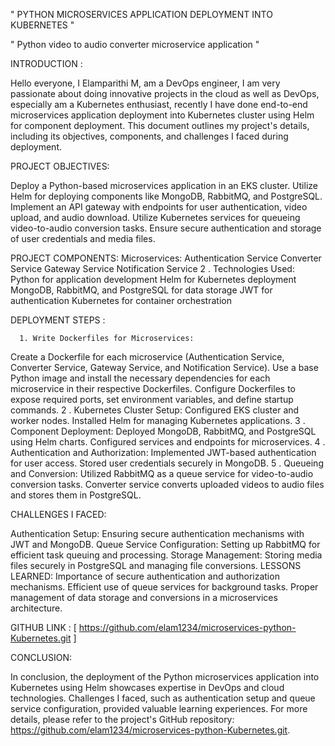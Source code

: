 "  PYTHON MICROSERVICES APPLICATION   DEPLOYMENT INTO KUBERNETES "

"  Python video to audio converter microservice application "

INTRODUCTION :

Hello everyone, I Elamparithi M, am a DevOps engineer, I am very passionate about doing innovative projects in the cloud as well as DevOps, especially am a Kubernetes enthusiast, recently I have done end-to-end microservices application deployment into Kubernetes cluster using Helm for component deployment. This document outlines my project's details, including its objectives, components, and challenges I faced during deployment.

PROJECT OBJECTIVES:

Deploy a Python-based microservices application in an EKS cluster.
Utilize Helm for deploying components like MongoDB, RabbitMQ, and PostgreSQL.
Implement an API gateway with endpoints for user authentication, video upload, and audio download.
Utilize Kubernetes services for queueing video-to-audio conversion tasks.
Ensure secure authentication and storage of user credentials and media files.

PROJECT COMPONENTS:
Microservices:
Authentication Service
Converter Service
Gateway Service
Notification Service
       2 . Technologies Used:
Python for application development
Helm for Kubernetes deployment
MongoDB, RabbitMQ, and PostgreSQL for data storage
JWT for authentication
Kubernetes for container orchestration

DEPLOYMENT STEPS :

      1. Write Dockerfiles for Microservices:
Create a Dockerfile for each microservice (Authentication Service, Converter Service, Gateway Service, and Notification Service).
Use a base Python image and install the necessary dependencies for each microservice in their respective Dockerfiles.
Configure Dockerfiles to expose required ports, set environment variables, and define startup commands.
    2 . Kubernetes Cluster Setup:
Configured EKS cluster and worker nodes.
Installed Helm for managing Kubernetes applications.
    3 . Component Deployment:
Deployed MongoDB, RabbitMQ, and PostgreSQL using Helm charts.
Configured services and endpoints for microservices.
    4 . Authentication and Authorization:
Implemented JWT-based authentication for user access.
Stored user credentials securely in MongoDB.
     5 . Queueing and Conversion:
Utilized RabbitMQ as a queue service for video-to-audio conversion tasks.
Converter service converts uploaded videos to audio files and stores them in PostgreSQL.

CHALLENGES  I FACED:

Authentication Setup:
Ensuring secure authentication mechanisms with JWT and MongoDB.
Queue Service Configuration:
Setting up RabbitMQ for efficient task queuing and processing.
Storage Management:
Storing media files securely in PostgreSQL and managing file conversions.
LESSONS LEARNED:
Importance of secure authentication and authorization mechanisms.
Efficient use of queue services for background tasks.
Proper management of data storage and conversions in a microservices architecture.

GITHUB LINK : [ https://github.com/elam1234/microservices-python-Kubernetes.git ]

CONCLUSION:

In conclusion, the deployment of the Python microservices application into Kubernetes using Helm showcases expertise in DevOps and cloud technologies. Challenges I faced, such as authentication setup and queue service configuration, provided valuable learning experiences. For more details, please refer to the project's GitHub repository: https://github.com/elam1234/microservices-python-Kubernetes.git.











